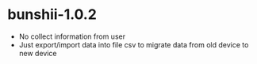 # bunshii-1.0.2

+ No collect information from user
+ Just export/import data into file csv to migrate data from old device to new device
